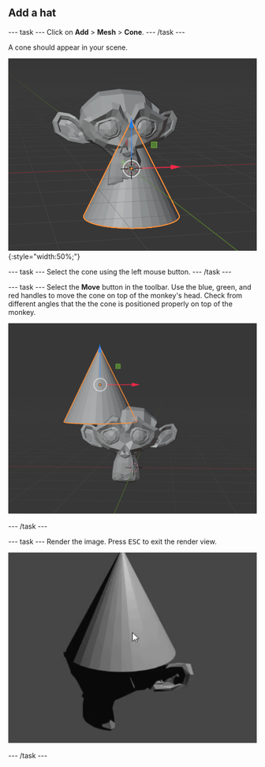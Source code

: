 ## Add a hat

--- task ---
Click on **Add** > **Mesh** > **Cone**.
--- /task ---

A cone should appear in your scene. 

![A 3d model of a monkey and a cone](images/monkey-and-cone.png){:style="width:50%;"}

--- task ---
Select the cone using the left mouse button. 
--- /task ---

--- task ---
Select the **Move** button in the toolbar. Use the blue, green, and red handles to move the cone on top of the monkey's head. 
Check from different angles that the the cone is positioned properly on top of the monkey.

![A 3d model of a monkey with a 3d cone partially on top of its head and partially hanging off the side.](images/check-cone.png)

--- /task ---

--- task ---
Render the image. Press <kbd>ESC</kbd> to exit the render view.

![Render cone monkey](images/render-cone-monkey.png)

--- /task ---
